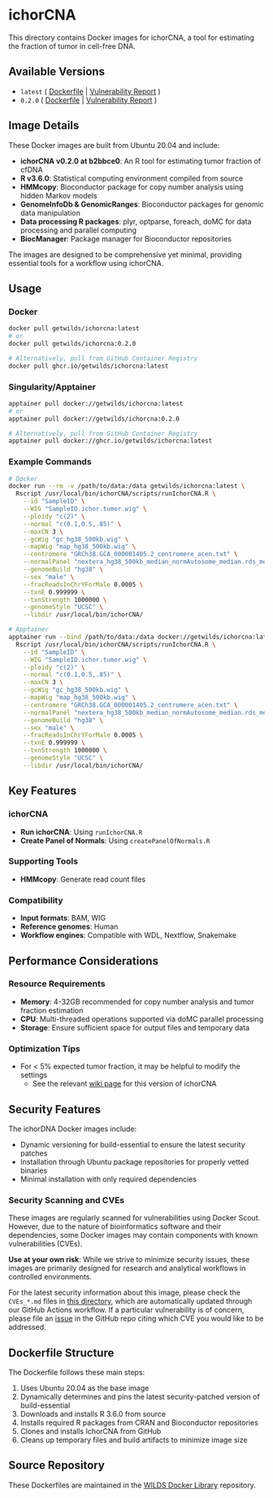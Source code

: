# ichorCNA

This directory contains Docker images for ichorCNA, a tool for estimating the fraction of tumor in cell-free DNA.

## Available Versions

- `latest` ( [Dockerfile](https://github.com/getwilds/wilds-docker-library/blob/main/ichorcna/Dockerfile_latest) | [Vulnerability Report](https://github.com/getwilds/wilds-docker-library/blob/main/ichorcna/CVEs_latest.md) )
- `0.2.0` ( [Dockerfile](https://github.com/getwilds/wilds-docker-library/blob/main/ichorcna/Dockerfile_0.2.0) | [Vulnerability Report](https://github.com/getwilds/wilds-docker-library/blob/main/ichorcna/CVEs_0.2.0.md) )

## Image Details

These Docker images are built from Ubuntu 20.04 and include:

- **ichorCNA v0.2.0 at b2bbce0**: An R tool for estimating tumor fraction of cfDNA
- **R v3.6.0**: Statistical computing environment compiled from source
- **HMMcopy**: Bioconductor package for copy number analysis using hidden Markov models
- **GenomeInfoDb & GenomicRanges**: Bioconductor packages for genomic data manipulation
- **Data processing R packages**: plyr, optparse, foreach, doMC for data processing and parallel computing
- **BiocManager**: Package manager for Bioconductor repositories

The images are designed to be comprehensive yet minimal, providing essential tools for a workflow using ichorCNA.

## Usage

### Docker

```bash
docker pull getwilds/ichorcna:latest
# or
docker pull getwilds/ichorcna:0.2.0

# Alternatively, pull from GitHub Container Registry
docker pull ghcr.io/getwilds/ichorcna:latest
```

### Singularity/Apptainer

```bash
apptainer pull docker://getwilds/ichorcna:latest
# or
apptainer pull docker://getwilds/ichorcna:0.2.0

# Alternatively, pull from GitHub Container Registry
apptainer pull docker://ghcr.io/getwilds/ichorcna:latest
```

### Example Commands

```bash
# Docker
docker run --rm -v /path/to/data:/data getwilds/ichorcna:latest \
  Rscript /usr/local/bin/ichorCNA/scripts/runIchorCNA.R \
    --id "SampleID" \
    --WIG "SampleID.ichor.tumor.wig" \
    --ploidy "c(2)" \
    --normal "c(0.1,0.5,.85)" \
    --maxCN 3 \
    --gcWig "gc_hg38_500kb.wig" \
    --mapWig "map_hg38_500kb.wig" \
    --centromere "GRCh38.GCA_000001405.2_centromere_acen.txt" \
    --normalPanel "nextera_hg38_500kb_median_normAutosome_median.rds_median.n9.gr.rds" \
    --genomeBuild "hg38" \
    --sex "male" \
    --fracReadsInChrYForMale 0.0005 \
    --txnE 0.999999 \
    --txnStrength 1000000 \
    --genomeStyle "UCSC" \
    --libdir /usr/local/bin/ichorCNA/

# Apptainer
apptainer run --bind /path/to/data:/data docker://getwilds/ichorcna:latest \
  Rscript /usr/local/bin/ichorCNA/scripts/runIchorCNA.R \
    --id "SampleID" \
    --WIG "SampleID.ichor.tumor.wig" \
    --ploidy "c(2)" \
    --normal "c(0.1,0.5,.85)" \
    --maxCN 3 \
    --gcWig "gc_hg38_500kb.wig" \
    --mapWig "map_hg38_500kb.wig" \
    --centromere "GRCh38.GCA_000001405.2_centromere_acen.txt" \
    --normalPanel "nextera_hg38_500kb_median_normAutosome_median.rds_median.n9.gr.rds" \
    --genomeBuild "hg38" \
    --sex "male" \
    --fracReadsInChrYForMale 0.0005 \
    --txnE 0.999999 \
    --txnStrength 1000000 \
    --genomeStyle "UCSC" \
    --libdir /usr/local/bin/ichorCNA/
```

## Key Features

### **ichorCNA**
- **Run ichorCNA**: Using `runIchorCNA.R`
- **Create Panel of Normals**: Using `createPanelOfNormals.R`

### **Supporting Tools**
- **HMMcopy**: Generate read count files

### **Compatibility**
- **Input formats**: BAM, WIG
- **Reference genomes**: Human
- **Workflow engines**: Compatible with WDL, Nextflow, Snakemake

## Performance Considerations

### Resource Requirements
- **Memory**: 4-32GB recommended for copy number analysis and tumor fraction estimation
- **CPU**: Multi-threaded operations supported via doMC parallel processing
- **Storage**: Ensure sufficient space for output files and temporary data

### Optimization Tips
- For < 5% expected tumor fraction, it may be helpful to modify the settings
    - See the relevant [wiki page](https://github.com/broadinstitute/ichorCNA/wiki/Parameter-tuning-and-settings) for this version of ichorCNA

## Security Features

The ichorDNA Docker images include:

- Dynamic versioning for build-essential to ensure the latest security patches
- Installation through Ubuntu package repositories for properly vetted binaries
- Minimal installation with only required dependencies

### Security Scanning and CVEs

These images are regularly scanned for vulnerabilities using Docker Scout. However, due to the nature of bioinformatics software and their dependencies, some Docker images may contain components with known vulnerabilities (CVEs).

**Use at your own risk**: While we strive to minimize security issues, these images are primarily designed for research and analytical workflows in controlled environments.

For the latest security information about this image, please check the `CVEs_*.md` files in [this directory](https://github.com/getwilds/wilds-docker-library/tree/main/bedtools), which are automatically updated through our GitHub Actions workflow. If a particular vulnerability is of concern, please file an [issue](https://github.com/getwilds/wilds-docker-library/issues) in the GitHub repo citing which CVE you would like to be addressed.

## Dockerfile Structure
The Dockerfile follows these main steps:

1. Uses Ubuntu 20.04 as the base image
2. Dynamically determines and pins the latest security-patched version of build-essential
3. Downloads and installs R 3.6.0 from source
4. Installs required R packages from CRAN and Bioconductor repositories
5. Clones and installs IchorCNA from GitHub
6. Cleans up temporary files and build artifacts to minimize image size

## Source Repository

These Dockerfiles are maintained in the [WILDS Docker Library](https://github.com/getwilds/wilds-docker-library) repository.
